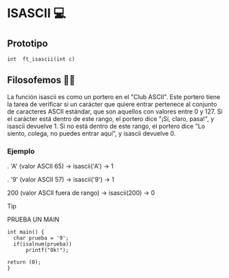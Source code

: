 # ISASCII 💻
## Prototipo
```int	ft_isascii(int c)```

## Filosofemos 🚬🌿
La función isascii es como un portero en el "Club ASCII". Este portero tiene la tarea de verificar si un carácter que quiere entrar pertenece al conjunto de caracteres ASCII estándar, que son aquellos con valores entre 0 y 127. Si el carácter está dentro de este rango, el portero dice "¡Sí, claro, pasa!", y isascii devuelve 1. Si no está dentro de este rango, el portero dice "Lo siento, colega, no puedes entrar aquí", y isascii devuelve 0.

### Ejemplo
. 'A' (valor ASCII 65) → isascii('A') → 1

. '9' (valor ASCII 57) → isascii('9') → 1

200 (valor ASCII fuera de rango) → isascii(200) → 0

>[!TIP]
> PRUEBA UN MAIN
```
int main() {
  char prueba = '9';
  if(isalnum(prueba))
      printf("Ok!");

return (0);
}
```
